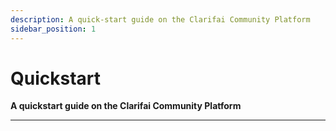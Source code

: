 ```yaml
---
description: A quick-start guide on the Clarifai Community Platform
sidebar_position: 1
---
```


# Quickstart

**A quickstart guide on the Clarifai Community Platform**
<hr />

